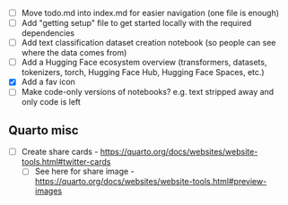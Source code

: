* [ ] Move todo.md into index.md for easier navigation (one file is enough)
* [ ] Add "getting setup" file to get started locally with the required dependencies
* [ ] Add text classification dataset creation notebook (so people can see where the data comes from)
* [ ] Add a Hugging Face ecosystem overview (transformers, datasets, tokenizers, torch, Hugging Face Hub, Hugging Face Spaces, etc.)
* [x] Add a fav icon
* [ ] Make code-only versions of notebooks? e.g. text stripped away and only code is left

## Quarto misc

* [ ] Create share cards - https://quarto.org/docs/websites/website-tools.html#twitter-cards
    * [ ] See here for share image - https://quarto.org/docs/websites/website-tools.html#preview-images 
